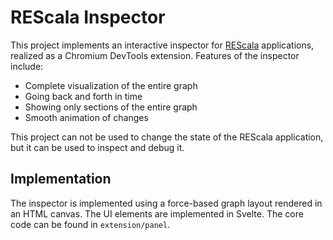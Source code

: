 # REScala Inspector

This project implements an interactive inspector for [REScala](https://www.rescala-lang.com/) applications, realized
as a Chromium DevTools extension. Features of the inspector include:

- Complete visualization of the entire graph
- Going back and forth in time
- Showing only sections of the entire graph
- Smooth animation of changes

This project can not be used to change the state of the REScala application, but it can be used to inspect and debug it.

## Implementation
The inspector is implemented using a force-based graph layout rendered in an HTML canvas. The UI elements are
implemented in Svelte. The core code can be found in `extension/panel`.